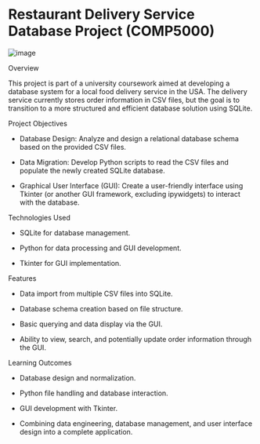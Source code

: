 # Restaurant Delivery Service Database Project (COMP5000)

![image](https://www.synergysuite.com/wp-content/uploads/2023/07/restaurant-food-delivery-2-1024x576.jpg)

Overview

This project is part of a university coursework aimed at developing a database system for a local food delivery service in the USA. The delivery service currently stores order information in CSV files, but the goal is to transition to a more structured and efficient database solution using SQLite.

Project Objectives

* Database Design: Analyze and design a relational database schema based on the provided CSV files.

* Data Migration: Develop Python scripts to read the CSV files and populate the newly created SQLite database.

* Graphical User Interface (GUI): Create a user-friendly interface using Tkinter (or another GUI framework, excluding ipywidgets) to interact with the database.

Technologies Used

* SQLite for database management.

* Python for data processing and GUI development.

* Tkinter for GUI implementation.

Features

* Data import from multiple CSV files into SQLite.

* Database schema creation based on file structure.

* Basic querying and data display via the GUI.

* Ability to view, search, and potentially update order information through the GUI.

Learning Outcomes

* Database design and normalization.

* Python file handling and database interaction.

* GUI development with Tkinter.

* Combining data engineering, database management, and user interface design into a complete application.
